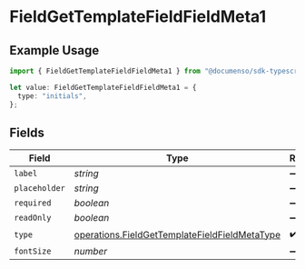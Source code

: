 # FieldGetTemplateFieldFieldMeta1

## Example Usage

```typescript
import { FieldGetTemplateFieldFieldMeta1 } from "@documenso/sdk-typescript/models/operations";

let value: FieldGetTemplateFieldFieldMeta1 = {
  type: "initials",
};
```

## Fields

| Field                                                                                                          | Type                                                                                                           | Required                                                                                                       | Description                                                                                                    |
| -------------------------------------------------------------------------------------------------------------- | -------------------------------------------------------------------------------------------------------------- | -------------------------------------------------------------------------------------------------------------- | -------------------------------------------------------------------------------------------------------------- |
| `label`                                                                                                        | *string*                                                                                                       | :heavy_minus_sign:                                                                                             | N/A                                                                                                            |
| `placeholder`                                                                                                  | *string*                                                                                                       | :heavy_minus_sign:                                                                                             | N/A                                                                                                            |
| `required`                                                                                                     | *boolean*                                                                                                      | :heavy_minus_sign:                                                                                             | N/A                                                                                                            |
| `readOnly`                                                                                                     | *boolean*                                                                                                      | :heavy_minus_sign:                                                                                             | N/A                                                                                                            |
| `type`                                                                                                         | [operations.FieldGetTemplateFieldFieldMetaType](../../models/operations/fieldgettemplatefieldfieldmetatype.md) | :heavy_check_mark:                                                                                             | N/A                                                                                                            |
| `fontSize`                                                                                                     | *number*                                                                                                       | :heavy_minus_sign:                                                                                             | N/A                                                                                                            |